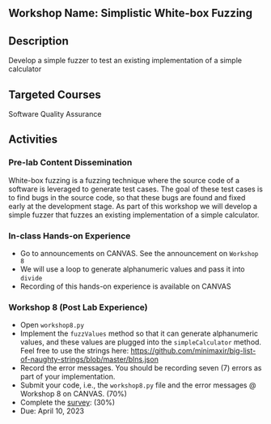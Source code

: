 ## Workshop Name: Simplistic White-box Fuzzing 

## Description 

Develop a simple fuzzer to test an existing implementation of a simple calculator 

## Targeted Courses 

Software Quality Assurance 

## Activities 

### Pre-lab Content Dissemination 

White-box fuzzing is a fuzzing technique where the source code of a software is leveraged 
to generate test cases. The goal of these test cases is to find bugs in the source code, so that these bugs 
are found and fixed early at the development stage. As part of this workshop we will develop a simple fuzzer 
that fuzzes an existing implementation of a simple calculator.   

### In-class Hands-on Experience 

- Go to announcements on CANVAS. See the announcement on `Workshop 8`
- We will use a loop to generate alphanumeric values and pass it into `divide` 
- Recording of this hands-on experience is available on CANVAS 

### Workshop 8 (Post Lab Experience) 
- Open `workshop8.py` 
- Implement the `fuzzValues` method so that it can generate alphanumeric values, and these values are plugged into the `simpleCalculator` method. Feel free to use the strings here: https://github.com/minimaxir/big-list-of-naughty-strings/blob/master/blns.json
- Record the error messages. You should be recording seven (7) errors as part of your implementation. 
- Submit your code, i.e., the `workshop8.py` file and the error messages @ Workshop 8 on CANVAS. (70%)
- Complete the [survey](https://auburn.qualtrics.com/jfe/form/SV_e3Bxdy5U3uOPtSC):  (30%)
- Due: April 10, 2023